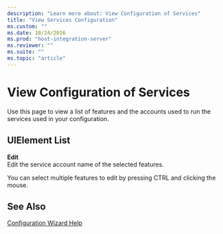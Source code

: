 ```yaml
---
description: "Learn more about: View Configuration of Services"
title: "View Services Configuration"
ms.custom: ""
ms.date: 10/24/2016
ms.prod: "host-integration-server"
ms.reviewer: ""
ms.suite: ""
ms.topic: "article"
---
```

# View Configuration of Services
Use this page to view a list of features and the accounts used to run the services used in your configuration.  
  
## UIElement List  
 **Edit**  
 Edit the service account name of the selected features.  
  
 You can select multiple features to edit by pressing CTRL and clicking the mouse.  
  
## See Also  
 [Configuration Wizard Help](../install-and-config-guides/configuration-wizard-help2.md)

